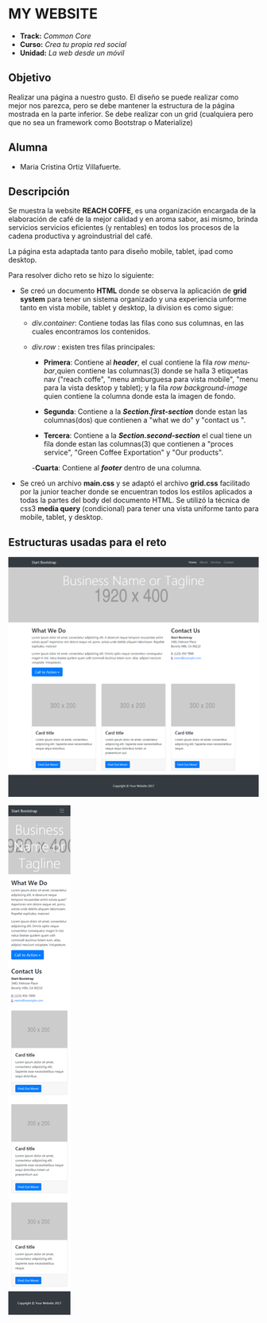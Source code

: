 # MY WEBSITE

* **Track:** _Common Core_
* **Curso:** _Crea tu propia red social_
* **Unidad:** _La web desde un móvil_

## Objetivo
Realizar una página a nuestro gusto. El diseño se puede realizar como mejor nos parezca, pero se debe mantener la estructura de la página mostrada en la parte inferior. Se debe realizar con un grid (cualquiera pero que no sea un framework como Bootstrap o Materialize)

## Alumna
* Maria Cristina Ortiz Villafuerte.

## Descripción

Se muestra la website **REACH COFFE**, es una organización encargada de la  elaboración de café de la mejor calidad y en aroma sabor, asi mismo, brinda servicios servicios eficientes (y rentables) en todos los procesos de la cadena productiva y agroindustrial del café.

La página esta adaptada tanto para diseño mobile, tablet, ipad como desktop.

Para resolver dicho reto se hizo lo siguiente:

* Se creó un documento **HTML** donde se observa la aplicación de **grid system** para tener un sistema organizado y una experiencia unforme tanto en vista mobile, tablet y desktop, la division es como sigue:

  - _div.container_: Contiene todas las filas cono sus columnas, en las cuales encontramos los contenidos.

  - _div.row_  : existen tres filas principales:

    - **Primera**: Contiene al _**header**_, el cual contiene la fila _row menu-bar_,quien contiene las columnas(3) donde se halla 3 etiquetas nav ("reach coffe", "menu amburguesa para vista mobile", "menu para la vista desktop y tablet); y la fila _row background-image_ quien contiene la columna donde esta la imagen de fondo.

    - **Segunda**: Contiene a la _**Section.first-section**_ donde estan las columnas(dos) que contienen a "what we do" y "contact us ".

    - **Tercera**: Contiene a la _**Section.second-section**_ el cual tiene un fila donde estan las columnas(3) que contienen a "proces service", "Green Coffee Exportation" y "Our products".

    -**Cuarta**: Contiene al _**footer**_ dentro de una columna.

* Se creó un archivo **main.css** y se adaptó el archivo **grid.css** facilitado por la junior teacher donde se encuentran todos los estilos aplicados a todas la partes del body del documento HTML. Se utilizó la técnica de css3 **media query** (condicional) para tener una vista uniforme tanto para mobile, tablet, y desktop.


## Estructuras usadas para el reto

![my pagina.desktop](assets/docs/desktop.png)

![my pagina.mobile](assets/docs/mobile.png)
